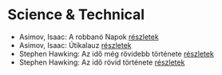 # Science & Technical

- Asimov, Isaac: A robbanó Napok [részletek](_details/Asimov%2C%20Isaac.md#id_1188)
- Asimov, Isaac: Útikalauz [részletek](_details/Asimov%2C%20Isaac.md#id_1171)
- Stephen Hawking: Az idő még rövidebb története [részletek](_details/Stephen%20Hawking.md#id_390)
- Stephen Hawking: Az idő rövid története [részletek](_details/Stephen%20Hawking.md#id_1166)